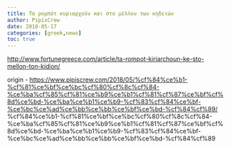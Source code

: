 ```yaml
---
title: Τα ρομπότ κυριαρχούν και στο μέλλον των κηδειών
author: PipisCrew
date: 2018-05-17
categories: [greek,news]
toc: true
---
```


http://www.fortunegreece.com/article/ta-rompot-kiriarchoun-ke-sto-mellon-ton-kidion/

origin - https://www.pipiscrew.com/2018/05/%cf%84%ce%b1-%cf%81%ce%bf%ce%bc%cf%80%cf%8c%cf%84-%ce%ba%cf%85%cf%81%ce%b9%ce%b1%cf%81%cf%87%ce%bf%cf%8d%ce%bd-%ce%ba%ce%b1%ce%b9-%cf%83%cf%84%ce%bf-%ce%bc%ce%ad%ce%bb%ce%bb%ce%bf%ce%bd-%cf%84%cf%89/ %cf%84%ce%b1-%cf%81%ce%bf%ce%bc%cf%80%cf%8c%cf%84-%ce%ba%cf%85%cf%81%ce%b9%ce%b1%cf%81%cf%87%ce%bf%cf%8d%ce%bd-%ce%ba%ce%b1%ce%b9-%cf%83%cf%84%ce%bf-%ce%bc%ce%ad%ce%bb%ce%bb%ce%bf%ce%bd-%cf%84%cf%89